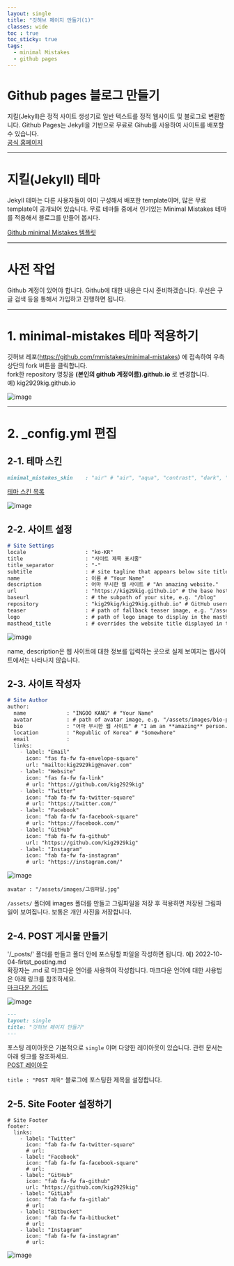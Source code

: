 ```yaml
---
layout: single
title: "깃허브 페이지 만들기(1)"
classes: wide
toc : true
toc_sticky: true
tags:
  - minimal Mistakes
  - github pages
---
```


# Github pages 블로그 만들기
지킬(Jekyll)은 정적 사이트 생성기로 일반 텍스트를 정적 웹사이트 및 블로그로 변환합니다. Github Pages는 Jekyll을 기반으로 무료로 Gihub를 사용하여 사이트를 배포할 수 있습니다.  
[공식 홈페이지](https://jekyllrb.com/)   

***

# 지킬(Jekyll) 테마
Jekyll 테마는 다른 사용자들이 이미 구성해서 배포한 template이며, 많은 무료 template이 공개되어 있습니다. 무료 테마들 중에서 인기있는 Minimal Mistakes 테마를 적용해서 블로그를 만들어 봅시다.  

[Github minimal Mistakes 템플릿](https://github.com/mmistakes/minimal-mistakes)  

***

# 사전 작업
Github 계정이 있어야 합니다. Github에 대한 내용은 다시 준비하겠습니다. 우선은 구글 검색 등을 통해서 가입하고 진행하면 됩니다.  

***

# 1. minimal-mistakes 테마 적용하기
깃허브 레포(https://github.com/mmistakes/minimal-mistakes) 에 접속하여 우측 상단의 fork 버튼을 클릭합니다.  
fork한 repository 명칭을 **(본인의 github 계정이름).github.io** 로 변경합니다.  
예) kig2929kig.github.io     

![image](https://user-images.githubusercontent.com/47412229/193731543-b354b308-fe0a-45e3-b522-051951516984.png)

***

# 2. _config.yml 편집

## 2-1. 테마 스킨
```md
minimal_mistakes_skin    : "air" # "air", "aqua", "contrast", "dark", "dirt", "neon", "mint", "plum", "sunrise"
```   
[테마 스킨 목록](https://mmistakes.github.io/minimal-mistakes/docs/configuration/#skin)  

![image](https://user-images.githubusercontent.com/47412229/193731715-a2c42622-5826-49cf-a21a-be02d9f41a6e.png)

## 2-2. 사이트 설정

```md
# Site Settings
locale                   : "ko-KR"
title                    : "사이트 제목 표시줄"
title_separator          : "-"
subtitle                 : # site tagline that appears below site title in masthead
name                     : 이름 # "Your Name"
description              : 어마 무시한 웹 사이트 # "An amazing website."
url                      : "https://kig29kig.github.io" # the base hostname & protocol for your site e.g. "https://mmistakes.github.io"
baseurl                  : # the subpath of your site, e.g. "/blog"
repository               : "kig29kig/kig29kig.github.io" # GitHub username/repo-name e.g. "mmistakes/minimal-mistakes"
teaser                   : # path of fallback teaser image, e.g. "/assets/images/500x300.png"
logo                     : # path of logo image to display in the masthead, e.g. "/assets/images/88x88.png"
masthead_title           : # overrides the website title displayed in the masthead, use " " for no title
```   

![image](https://user-images.githubusercontent.com/47412229/193730602-e3dd7235-a825-481a-bb1a-3d6570bec9a0.png)  

name, description은 웹 사이트에 대한 정보를 입력하는 곳으로 실제 보여지는 웹사이트에서는 나타나지 않습니다.  

## 2-3. 사이트 작성자  

```md
# Site Author
author:
  name             : "INGOO KANG" # "Your Name"
  avatar           : # path of avatar image, e.g. "/assets/images/bio-photo.jpg"
  bio              : "어마 무시한 웹 사이트" # "I am an **amazing** person."
  location         : "Republic of Korea" # "Somewhere"
  email            :
  links:
    - label: "Email"
      icon: "fas fa-fw fa-envelope-square"
      url: "mailto:kig2929kig@naver.com"
    - label: "Website"
      icon: "fas fa-fw fa-link"
      # url: "https://github.com/kig2929kig"
    - label: "Twitter"
      icon: "fab fa-fw fa-twitter-square"
      # url: "https://twitter.com/"
    - label: "Facebook"
      icon: "fab fa-fw fa-facebook-square"
      # url: "https://facebook.com/"
    - label: "GitHub"
      icon: "fab fa-fw fa-github"
      url: "https://github.com/kig2929kig"
    - label: "Instagram"
      icon: "fab fa-fw fa-instagram"
      # url: "https://instagram.com/"
```  

![image](https://user-images.githubusercontent.com/47412229/193735761-dce26b49-4a9a-451d-aad6-902ad7a6ed01.png)  

```
avatar : "/assets/images/그림파일.jpg"
```
`/assets/` 폴더에 images 폴더를 만들고 그림파일을 저장 후 적용하면 저장된 그림파일이 보여집니다. 보통은 개인 사진을 저장합니다.
  
  
## 2-4. POST 게시물 만들기

'/_posts/' 폴더를 만들고 폴더 안에 포스팅할 파일을 작성하면 됩니다. 예) 2022-10-04-firtst_posting.md  
확장자는 .md 로 마크다운 언어를 사용하여 작성합니다. 마크다운 언어에 대한 사용법은 아래 링크를 참조하세요.  
[마크다운 가이드](/Markdown)

![image](https://user-images.githubusercontent.com/47412229/193743267-6a48645a-ce95-43ce-bc76-45bfe10de48f.png)  

```md
---
layout: single
title: "깃허브 페이지 만들기"
---
```
포스팅 레이아웃은 기본적으로 `single` 이며 다양한 레이아웃이 있습니다. 관련 문서는 아래 링크를 참조하세요.  
[POST 레이아웃](https://mmistakes.github.io/minimal-mistakes/docs/layouts/)  

`title : "POST 제목"` 블로그에 포스팅한 제목을 설정합니다.  

## 2-5. Site Footer 설정하기 

```
# Site Footer
footer:
  links:
    - label: "Twitter"
      icon: "fab fa-fw fa-twitter-square"
      # url:
    - label: "Facebook"
      icon: "fab fa-fw fa-facebook-square"
      # url:
    - label: "GitHub"
      icon: "fab fa-fw fa-github"
      url: "https://github.com/kig2929kig"
    - label: "GitLab"
      icon: "fab fa-fw fa-gitlab"
      # url:
    - label: "Bitbucket"
      icon: "fab fa-fw fa-bitbucket"
      # url:
    - label: "Instagram"
      icon: "fab fa-fw fa-instagram"
      # url:
```
  
![image](https://user-images.githubusercontent.com/47412229/193756290-3928b80c-abdd-4d57-bd75-be0c5bdcb4e2.png)


